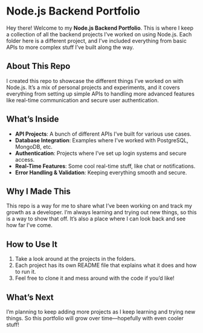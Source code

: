 # Node.js Backend Portfolio

Hey there! Welcome to my **Node.js Backend Portfolio**. This is where I keep a collection of all the backend projects I’ve worked on using Node.js. Each folder here is a different project, and I’ve included everything from basic APIs to more complex stuff I’ve built along the way.

## About This Repo

I created this repo to showcase the different things I’ve worked on with Node.js. It’s a mix of personal projects and experiments, and it covers everything from setting up simple APIs to handling more advanced features like real-time communication and secure user authentication.

## What’s Inside

- **API Projects**: A bunch of different APIs I’ve built for various use cases.
- **Database Integration**: Examples where I’ve worked with PostgreSQL, MongoDB, etc.
- **Authentication**: Projects where I’ve set up login systems and secure access.
- **Real-Time Features**: Some cool real-time stuff, like chat or notifications.
- **Error Handling & Validation**: Keeping everything smooth and secure.

## Why I Made This

This repo is a way for me to share what I’ve been working on and track my growth as a developer. I’m always learning and trying out new things, so this is a way to show that off. It’s also a place where I can look back and see how far I’ve come.

## How to Use It

1. Take a look around at the projects in the folders.
2. Each project has its own README file that explains what it does and how to run it.
3. Feel free to clone it and mess around with the code if you’d like!

## What’s Next

I’m planning to keep adding more projects as I keep learning and trying new things. So this portfolio will grow over time—hopefully with even cooler stuff!
